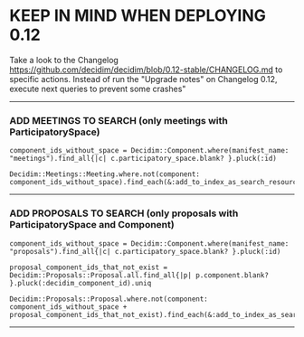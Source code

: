 # KEEP IN MIND WHEN DEPLOYING 0.12

Take a look to the Changelog https://github.com/decidim/decidim/blob/0.12-stable/CHANGELOG.md to specific actions. Instead of run the "Upgrade notes" on Changelog 0.12, execute next queries to prevent some crashes"

---

### ADD MEETINGS TO SEARCH (only meetings with ParticipatorySpace)
```
component_ids_without_space = Decidim::Component.where(manifest_name: "meetings").find_all{|c| c.participatory_space.blank? }.pluck(:id)

Decidim::Meetings::Meeting.where.not(component: component_ids_without_space).find_each(&:add_to_index_as_search_resource)
```

---

### ADD PROPOSALS TO SEARCH (only proposals with ParticipatorySpace and Component)
```
component_ids_without_space = Decidim::Component.where(manifest_name: "proposals").find_all{|c| c.participatory_space.blank? }.pluck(:id)

proposal_component_ids_that_not_exist = Decidim::Proposals::Proposal.all.find_all{|p| p.component.blank? }.pluck(:decidim_component_id).uniq

Decidim::Proposals::Proposal.where.not(component: component_ids_without_space + proposal_component_ids_that_not_exist).find_each(&:add_to_index_as_search_resource)
```
---
